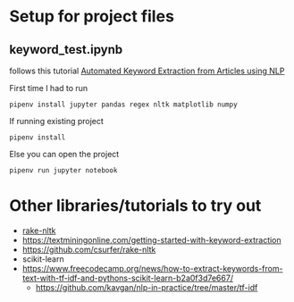# Setup for project files

## keyword_test.ipynb
follows this tutorial [Automated Keyword Extraction from Articles using NLP](https://medium.com/analytics-vidhya/automated-keyword-extraction-from-articles-using-nlp-bfd864f41b34)

First time I had to run
```
pipenv install jupyter pandas regex nltk matplotlib numpy
```

If running existing project
```
pipenv install
```

Else you can open the project
```
pipenv run jupyter notebook
```

# Other libraries/tutorials to try out
* [rake-nltk](https://pypi.org/project/rake-nltk/)
 * https://textminingonline.com/getting-started-with-keyword-extraction
 * https://github.com/csurfer/rake-nltk
* scikit-learn
 * https://www.freecodecamp.org/news/how-to-extract-keywords-from-text-with-tf-idf-and-pythons-scikit-learn-b2a0f3d7e667/
   * https://github.com/kavgan/nlp-in-practice/tree/master/tf-idf

